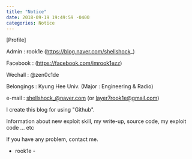 ```yaml
---
title: "Notice"
date: 2018-09-19 19:49:59 -0400
categories: Notice
---
```


[Profile]

Admin : rook1e (https://blog.naver.com/shellshock_)

Facebook : (https://facebook.com/imrook1ezz)

Wechall : @zen0c1de

Belongings : Kyung Hee Univ. (Major : Engineering & Radio)

e-mail : shellshock_@naver.com (or layer7rook1e@gmail.com)


I create this blog for using "Github".

Information about new exploit skill, my write-up, source code, my exploit code ... etc

If you have any problem, contact me.

- rook1e -

